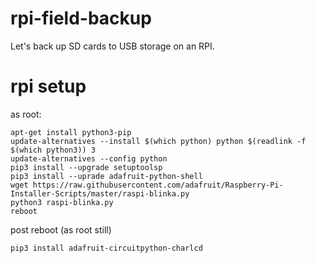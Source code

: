 # rpi-field-backup
Let's back up SD cards to USB storage on an RPI.


# rpi setup

as root:

```
apt-get install python3-pip
update-alternatives --install $(which python) python $(readlink -f $(which python3)) 3
update-alternatives --config python
pip3 install --upgrade setuptoolsp
pip3 install --uprade adafruit-python-shell
wget https://raw.githubusercontent.com/adafruit/Raspberry-Pi-Installer-Scripts/master/raspi-blinka.py
python3 raspi-blinka.py
reboot
```

post reboot (as root still)
```
pip3 install adafruit-circuitpython-charlcd
```


